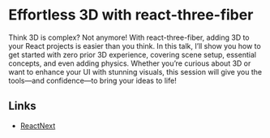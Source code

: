 # Effortless 3D with react-three-fiber
Think 3D is complex? Not anymore! With react-three-fiber, adding 3D to your React projects is easier than you think. In this talk, I’ll show you how to get started with zero prior 3D experience, covering scene setup, essential concepts, and even adding physics. Whether you’re curious about 3D or want to enhance your UI with stunning visuals, this session will give you the tools—and confidence—to bring your ideas to life!

## Links

- [ReactNext](https://www.react-next.com/speakers/nir-tamir/)
